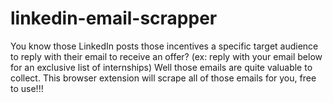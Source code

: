 # linkedin-email-scrapper
You know those LinkedIn posts those incentives a specific target audience to reply with their email to receive an offer? (ex: reply with your email below for an exclusive list of internships) Well those emails are quite valuable to collect. This browser extension will scrape all of those emails for you, free to use!!!
